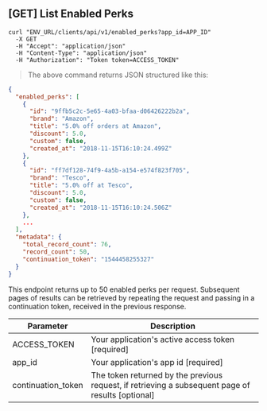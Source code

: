 ## [GET] List Enabled Perks

```shell
curl "ENV_URL/clients/api/v1/enabled_perks?app_id=APP_ID"
  -X GET
  -H "Accept": "application/json"
  -H "Content-Type": "application/json"
  -H "Authorization": "Token token=ACCESS_TOKEN"
```
> The above command returns JSON structured like this:

```json
{
  "enabled_perks": [
    {
      "id": "9ffb5c2c-5e65-4a03-bfaa-d06426222b2a",
      "brand": "Amazon",
      "title": "5.0% off orders at Amazon",
      "discount": 5.0,
      "custom": false,
      "created_at": "2018-11-15T16:10:24.499Z"
    },
    {
      "id": "ff7df128-74f9-4a5b-a154-e574f823f705",
      "brand": "Tesco",
      "title": "5.0% off at Tesco",
      "discount": 5.0,
      "custom": false,
      "created_at": "2018-11-15T16:10:24.506Z"
    },
    ...
  ],
  "metadata": {
    "total_record_count": 76,
    "record_count": 50,
    "continuation_token": "1544458255327"
  }
}
```

This endpoint returns up to 50 enabled perks per request. Subsequent pages of results can be retrieved by repeating the request and passing in a continuation token, received in the previous response.


Parameter | Description
--------- | -----------
ACCESS_TOKEN | Your application's active access token [required]
app_id | Your application's app id [required]
continuation_token | The token returned by the previous request, if retrieving a subsequent page of results [optional]
